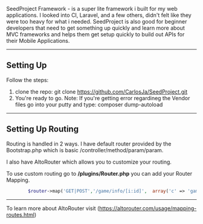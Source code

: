 SeedProject Framework - is a super lite framework i built for my web applications. I looked into CI, Laravel, and a few others, didn't felt like they were too heavy for what i needed.  SeedProject is also good for beginner developers that need to get something up quickly and learn more about MVC frameworks and helps them get setup quickly to build out APIs for their Mobile Applications.

---

## Setting Up

Follow the steps: 

1. clone the repo: git clone https://github.com/CarlosJa/SeedProject.git
2. You're ready to go.
Note: If you're getting error regardineg the Vendor files  go into your putty and type:  composer dump-autoload

---

## Setting Up Routing

Routing is handled in 2 ways. I have default router provided by the Bootstrap.php which is basic /controller/method/param/param. 

I also have AltoRouter which allows you to customize your routing. 

To use custom routing go to **/plugins/Router.php**  you can add your Router Mapping. 

```php
        $router->map('GET|POST','/game/info/[i:id]',  array('c' => 'games', 'a' => 'index'));
```
---

To learn more about AltoRouter visit (https://altorouter.com/usage/mapping-routes.html) 
